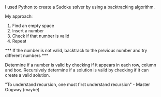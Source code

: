 I used Python to create a Sudoku solver by using a backtracking algorithm. 

My approach:

1. Find an empty space 
2. Insert a number
3. Check if that number is valid
4. Repeat

*** If the number is not valid, backtrack to the previous number and try different numbers ***

Determine if a number is valid by checking if it appears in each row, column and box. 
Recursively determine if a solution is valid by checking if it can create a valid solution. 

"To understand recursion, one must first understand recursion" - Master Oogway (maybe)
